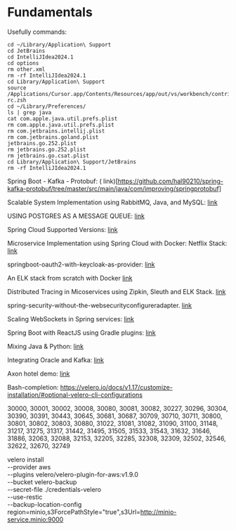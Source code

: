 # Fundamentals

Usefully commands:
```shell
cd ~/Library/Application\ Support
cd JetBrains
cd IntelliJIdea2024.1
cd options
rm other.xml
rm -rf IntelliJIdea2024.1
cd Library/Application\ Support
source /Applications/Cursor.app/Contents/Resources/app/out/vs/workbench/contrib/terminal/common/scripts/shellIntegration-rc.zsh
cd ~/Library/Preferences/
ls | grep java
cat com.apple.java.util.prefs.plist
rm com.apple.java.util.prefs.plist
rm com.jetbrains.intellij.plist
rm com.jetbrains.goland.plist
jetbrains.go.252.plist
rm jetbrains.go.252.plist
rm jetbrains.go.csat.plist
cd Library/Application\ Support/JetBrains
rm -rf IntelliJIdea2024.1
```

Spring Boot - Kafka - Protobuf: (
link)[https://github.com/hal90210/spring-kafka-protobuf/tree/master/src/main/java/com/improving/springprotobuf]

Scalable System Implementation using RabbitMQ, Java, and
MySQL: [link](https://blog.devgenius.io/scalable-system-implementation-using-rabbitmq-java-and-mysql-2d5fe0fa182e)

USING POSTGRES AS A MESSAGE QUEUE: [link](https://www.javaadvent.com/2022/12/using-postgres-as-a-message-queue.html)

Spring Cloud Supported Versions: [link](https://github.com/spring-cloud/spring-cloud-release/wiki/Supported-Versions)

Microservice Implementation using Spring Cloud with Docker: Netflix
Stack: [link](https://blog.devgenius.io/microservice-implementation-using-spring-cloud-with-docker-netflix-stack-76a367a5cf05)

springboot-oauth2-with-keycloak-as-provider: [link](https://ravthiru.medium.com/springboot-oauth2-with-keycloak-as-provider-c31b2897e913)

An ELK stack from scratch with Docker [link](https://viblo.asia/p/an-elk-stack-from-scratch-with-docker-gGJ596zjKX2)

Distributed Tracing in Micoservices using Zipkin, Sleuth and ELK
Stack. [link](https://medium.com/swlh/distributed-tracing-in-micoservices-using-spring-zipkin-sleuth-and-elk-stack-5665c5fbecf)

spring-security-without-the-websecurityconfigureradapter. [link](https://spring.io/blog/2022/02/21/spring-security-without-the-websecurityconfigureradapter)

Scaling WebSockets in Spring
services: [link](https://medium.com/javarevisited/scaling-websockets-in-spring-services-27023f59868c)

Spring Boot with ReactJS using Gradle plugins: [link](https://www.youtube.com/watch?v=2GPvZEfzy8A)

Mixing Java & Python: [link](https://elib.dlr.de/59394/1/Mixing_Python_and_Java.pdf)

Integrating Oracle and
Kafka: [link](https://github.com/confluentinc/demo-scene/blob/master/oracle-and-kafka/demo_integrating_oracle_kafka.adoc)

Axon hotel demo: [link](https://github.com/AxonIQ/hotel-demo)

Bash-completion: https://velero.io/docs/v1.17/customize-installation/#optional-velero-cli-configurations

30000, 30001, 30002, 30008, 30080, 30081, 30082, 30227, 30296, 30304, 30390, 30391, 30443, 30645, 30681, 30687, 30709, 30710, 30711, 30800, 30801, 30802, 30803, 30880, 31022, 31081, 31082, 31090, 31100, 31148, 31217, 31275, 31317, 31442, 31495, 31505, 31533, 31543, 31632, 31646, 31886, 32063, 32088, 32153, 32205, 32285, 32308, 32309, 32502, 32546, 32622, 32670, 32749

velero install \
--provider aws \
--plugins velero/velero-plugin-for-aws:v1.9.0 \
--bucket velero-backup \
--secret-file ./credentials-velero \
--use-restic \
--backup-location-config region=minio,s3ForcePathStyle="true",s3Url=http://minio-service.minio:9000